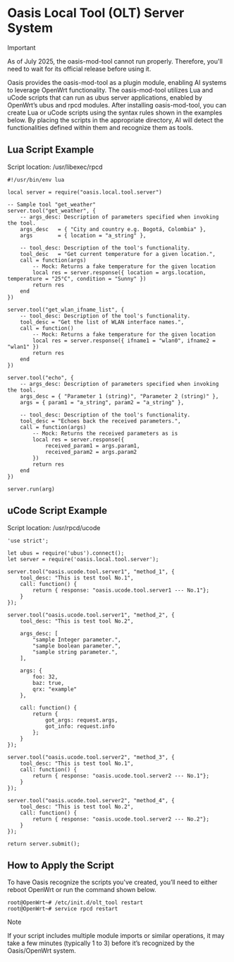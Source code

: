 # Oasis Local Tool (OLT) Server System
> [!IMPORTANT]
> >
> As of July 2025, the oasis-mod-tool cannot run properly. Therefore, you'll need to wait for its official release before using it.

Oasis provides the oasis-mod-tool as a plugin module, enabling AI systems to leverage OpenWrt functionality.
The oasis-mod-tool utilizes Lua and uCode scripts that can run as ubus server applications, enabled by OpenWrt’s ubus and rpcd modules.
After installing oasis-mod-tool, you can create Lua or uCode scripts using the syntax rules shown in the examples below. By placing the scripts in the appropriate directory, AI will detect the functionalities defined within them and recognize them as tools.  

## Lua Script Example
Script location: /usr/libexec/rpcd  
```
#!/usr/bin/env lua

local server = require("oasis.local.tool.server")

-- Sample tool "get_weather"
server.tool("get_weather", {
    -- args_desc: Description of parameters specified when invoking the tool.
    args_desc   = { "City and country e.g. Bogotá, Colombia" },
    args        = { location = "a_string" },

    -- tool_desc: Description of the tool's functionality.
    tool_desc   = "Get current temperature for a given location.",
    call = function(args)
        -- Mock: Returns a fake temperature for the given location
        local res = server.response({ location = args.location, temperature = "25°C", condition = "Sunny" })
        return res
    end
})

server.tool("get_wlan_ifname_list", {
    -- tool_desc: Description of the tool's functionality.
    tool_desc = "Get the list of WLAN interface names.",
    call = function()
        -- Mock: Returns a fake temperature for the given location
        local res = server.response({ ifname1 = "wlan0", ifname2 = "wlan1" })
        return res
    end
})

server.tool("echo", {
    -- args_desc: Description of parameters specified when invoking the tool.
    args_desc = { "Parameter 1 (string)", "Parameter 2 (string)" },
    args = { param1 = "a_string", param2 = "a_string" },

    -- tool_desc: Description of the tool's functionality.
    tool_desc = "Echoes back the received parameters.",
    call = function(args)
        -- Mock: Returns the received parameters as is
        local res = server.response({
            received_param1 = args.param1,
            received_param2 = args.param2
        })
        return res
    end
})

server.run(arg)
```

## uCode Script Example
Script location: /usr/rpcd/ucode
```
'use strict';

let ubus = require('ubus').connect();
let server = require('oasis.local.tool.server');

server.tool("oasis.ucode.tool.server1", "method_1", {
    tool_desc: "This is test tool No.1",
    call: function() {
        return { response: "oasis.ucode.tool.server1 --- No.1"};
    }
});

server.tool("oasis.ucode.tool.server1", "method_2", {
    tool_desc: "This is test tool No.2",

    args_desc: [
        "sample Integer parameter.",
        "sample boolean parameter.",
        "sample string parameter.",
    ],

    args: {
        foo: 32,
        baz: true,
        qrx: "example"
    },

    call: function() {
        return {
            got_args: request.args,
            got_info: request.info
        };
    }
});

server.tool("oasis.ucode.tool.server2", "method_3", {
    tool_desc: "This is test tool No.1",
    call: function() {
        return { response: "oasis.ucode.tool.server2 --- No.1"};
    }
});

server.tool("oasis.ucode.tool.server2", "method_4", {
    tool_desc: "This is test tool No.2",
    call: function() {
        return { response: "oasis.ucode.tool.server2 --- No.2"};
    }
});

return server.submit();
```

## How to Apply the Script
To have Oasis recognize the scripts you've created, you’ll need to either reboot OpenWrt or run the command shown below.
```
root@OpenWrt~# /etc/init.d/olt_tool restart
root@OpenWrt~# service rpcd restart
```
> [!NOTE]
> If your script includes multiple module imports or similar operations, it may take a few minutes (typically 1 to 3) before it’s recognized by the Oasis/OpenWrt system.
